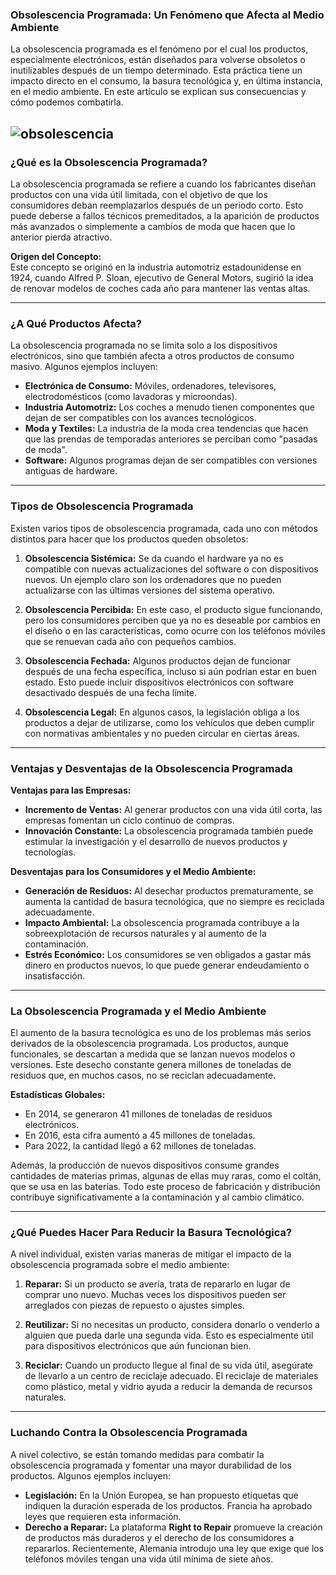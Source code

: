 
### **Obsolescencia Programada: Un Fenómeno que Afecta al Medio Ambiente**

La obsolescencia programada es el fenómeno por el cual los productos, especialmente electrónicos, están diseñados para volverse obsoletos o inutilizables después de un tiempo determinado. Esta práctica tiene un impacto directo en el consumo, la basura tecnológica y, en última instancia, en el medio ambiente. En este artículo se explican sus consecuencias y cómo podemos combatirla.

![obsolescencia](obsolescencia.jpg)
---

### **¿Qué es la Obsolescencia Programada?**

La obsolescencia programada se refiere a cuando los fabricantes diseñan productos con una vida útil limitada, con el objetivo de que los consumidores deban reemplazarlos después de un periodo corto. Esto puede deberse a fallos técnicos premeditados, a la aparición de productos más avanzados o simplemente a cambios de moda que hacen que lo anterior pierda atractivo.

**Origen del Concepto:**  
Este concepto se originó en la industria automotriz estadounidense en 1924, cuando Alfred P. Sloan, ejecutivo de General Motors, sugirió la idea de renovar modelos de coches cada año para mantener las ventas altas.

---

### **¿A Qué Productos Afecta?**

La obsolescencia programada no se limita solo a los dispositivos electrónicos, sino que también afecta a otros productos de consumo masivo. Algunos ejemplos incluyen:

- **Electrónica de Consumo:** Móviles, ordenadores, televisores, electrodomésticos (como lavadoras y microondas).
- **Industria Automotriz:** Los coches a menudo tienen componentes que dejan de ser compatibles con los avances tecnológicos.
- **Moda y Textiles:** La industria de la moda crea tendencias que hacen que las prendas de temporadas anteriores se perciban como "pasadas de moda".
- **Software:** Algunos programas dejan de ser compatibles con versiones antiguas de hardware.

---

### **Tipos de Obsolescencia Programada**

Existen varios tipos de obsolescencia programada, cada uno con métodos distintos para hacer que los productos queden obsoletos:

1. **Obsolescencia Sistémica:** Se da cuando el hardware ya no es compatible con nuevas actualizaciones del software o con dispositivos nuevos. Un ejemplo claro son los ordenadores que no pueden actualizarse con las últimas versiones del sistema operativo.

2. **Obsolescencia Percibida:** En este caso, el producto sigue funcionando, pero los consumidores perciben que ya no es deseable por cambios en el diseño o en las características, como ocurre con los teléfonos móviles que se renuevan cada año con pequeños cambios.

3. **Obsolescencia Fechada:** Algunos productos dejan de funcionar después de una fecha específica, incluso si aún podrían estar en buen estado. Esto puede incluir dispositivos electrónicos con software desactivado después de una fecha límite.

4. **Obsolescencia Legal:** En algunos casos, la legislación obliga a los productos a dejar de utilizarse, como los vehículos que deben cumplir con normativas ambientales y no pueden circular en ciertas áreas.

---

### **Ventajas y Desventajas de la Obsolescencia Programada**

**Ventajas para las Empresas:**
- **Incremento de Ventas:** Al generar productos con una vida útil corta, las empresas fomentan un ciclo continuo de compras.
- **Innovación Constante:** La obsolescencia programada también puede estimular la investigación y el desarrollo de nuevos productos y tecnologías.

**Desventajas para los Consumidores y el Medio Ambiente:**
- **Generación de Residuos:** Al desechar productos prematuramente, se aumenta la cantidad de basura tecnológica, que no siempre es reciclada adecuadamente.
- **Impacto Ambiental:** La obsolescencia programada contribuye a la sobreexplotación de recursos naturales y al aumento de la contaminación.
- **Estrés Económico:** Los consumidores se ven obligados a gastar más dinero en productos nuevos, lo que puede generar endeudamiento o insatisfacción.

---

### **La Obsolescencia Programada y el Medio Ambiente**

El aumento de la basura tecnológica es uno de los problemas más serios derivados de la obsolescencia programada. Los productos, aunque funcionales, se descartan a medida que se lanzan nuevos modelos o versiones. Este desecho constante genera millones de toneladas de residuos que, en muchos casos, no se reciclan adecuadamente.

**Estadísticas Globales:**
- En 2014, se generaron 41 millones de toneladas de residuos electrónicos.
- En 2016, esta cifra aumentó a 45 millones de toneladas.
- Para 2022, la cantidad llegó a 62 millones de toneladas.

Además, la producción de nuevos dispositivos consume grandes cantidades de materias primas, algunas de ellas muy raras, como el coltán, que se usa en las baterías. Todo este proceso de fabricación y distribución contribuye significativamente a la contaminación y al cambio climático.

---

### **¿Qué Puedes Hacer Para Reducir la Basura Tecnológica?**

A nivel individual, existen varias maneras de mitigar el impacto de la obsolescencia programada sobre el medio ambiente:

1. **Reparar:** Si un producto se avería, trata de repararlo en lugar de comprar uno nuevo. Muchas veces los dispositivos pueden ser arreglados con piezas de repuesto o ajustes simples.
   
2. **Reutilizar:** Si no necesitas un producto, considera donarlo o venderlo a alguien que pueda darle una segunda vida. Esto es especialmente útil para dispositivos electrónicos que aún funcionan bien.
   
3. **Reciclar:** Cuando un producto llegue al final de su vida útil, asegúrate de llevarlo a un centro de reciclaje adecuado. El reciclaje de materiales como plástico, metal y vidrio ayuda a reducir la demanda de recursos naturales.

---

### **Luchando Contra la Obsolescencia Programada**

A nivel colectivo, se están tomando medidas para combatir la obsolescencia programada y fomentar una mayor durabilidad de los productos. Algunos ejemplos incluyen:

- **Legislación:** En la Unión Europea, se han propuesto etiquetas que indiquen la duración esperada de los productos. Francia ha aprobado leyes que requieren esta información.
- **Derecho a Reparar:** La plataforma **Right to Repair** promueve la creación de productos más duraderos y el derecho de los consumidores a repararlos. Recientemente, Alemania introdujo una ley que exige que los teléfonos móviles tengan una vida útil mínima de siete años.
